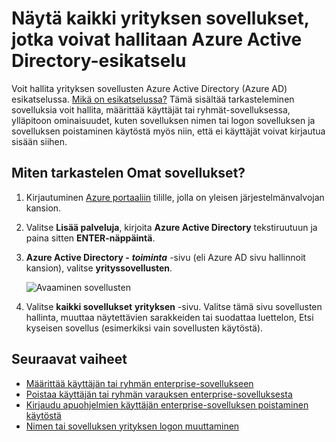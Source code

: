 <properties
    pageTitle="Näytä kaikki yrityksen sovellukset, jotka voivat hallitaan Azure Active Directory-esikatselu | Microsoft Azure"
    description="Miten luettelo enterprise-sovellukset, jotka sinulla on oikeudet Azure Active Directoryn hallinta"
    services="active-directory"
    documentationCenter=""
    authors="curtand"
    manager="femila"
    editor=""/>

<tags
    ms.service="active-directory"
    ms.workload="identity"
    ms.tgt_pltfrm="na"
    ms.devlang="na"
    ms.topic="article"
    ms.date="09/30/2016"
    ms.author="curtand"/>

# <a name="view-all-the-enterprise-apps-that-i-can-manage-in-azure-active-directory-preview"></a>Näytä kaikki yrityksen sovellukset, jotka voivat hallitaan Azure Active Directory-esikatselu

Voit hallita yrityksen sovellusten Azure Active Directory (Azure AD) esikatselussa. [Mikä on esikatselussa?](active-directory-preview-explainer.md) Tämä sisältää tarkasteleminen sovelluksia voit hallita, määrittää käyttäjät tai ryhmät-sovelluksessa, ylläpitoon ominaisuudet, kuten sovelluksen nimen tai logon sovelluksen ja sovelluksen poistaminen käytöstä myös niin, että ei käyttäjät voivat kirjautua sisään siihen.

## <a name="how-do-i-view-all-my-apps"></a>Miten tarkastelen Omat sovellukset?

1. Kirjautuminen [Azure portaaliin](https://portal.azure.com) tilille, jolla on yleisen järjestelmänvalvojan kansion.

2. Valitse **Lisää palveluja**, kirjoita **Azure Active Directory** tekstiruutuun ja paina sitten **ENTER-näppäintä**.

3. **Azure Active Directory -** ***toiminta*** -sivu (eli Azure AD sivu hallinnoit kansion), valitse **yrityssovellusten**.

    ![Avaaminen sovellusten](./media/active-directory-coreapps-view-azure-portal/open-enterprise-apps.png)

4. Valitse **kaikki sovellukset** **yrityksen** -sivu. Valitse tämä sivu sovellusten hallinta, muuttaa näytettävien sarakkeiden tai suodattaa luettelon, Etsi kyseisen sovellus (esimerkiksi vain sovellusten käytöstä).

## <a name="next-steps"></a>Seuraavat vaiheet

- [Määrittää käyttäjän tai ryhmän enterprise-sovellukseen](active-directory-coreapps-assign-user-azure-portal.md)
- [Poistaa käyttäjän tai ryhmän varauksen enterprise-sovelluksesta](active-directory-coreapps-remove-assignment-azure-portal.md)
- [Kirjaudu apuohjelmien käyttäjän enterprise-sovelluksen poistaminen käytöstä](active-directory-coreapps-disable-app-azure-portal.md)
- [Nimen tai sovelluksen yrityksen logon muuttaminen](active-directory-coreapps-change-app-logo-user-azure-portal.md)
